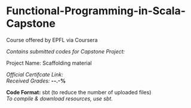 # Functional-Programming-in-Scala-Capstone
Course offered by EPFL via Coursera

*Contains submitted codes for Capstone Project:*  

Project Name: Scaffolding material      


*Official Certifcate Link:*   
*Received Grades:* **--.-%**  

**Code Format:** sbt (to reduce the number of uploaded files)  
*To compile & download resources, use sbt.*  
